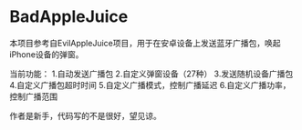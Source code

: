 # BadAppleJuice
本项目参考自EvilAppleJuice项目，用于在安卓设备上发送蓝牙广播包，唤起iPhone设备的弹窗。

当前功能：
1.自动发送广播包
2.自定义弹窗设备（27种）
3.发送随机设备广播包
4.自定义广播包超时时间
5.自定义广播模式，控制广播延迟
6.自定义广播功率，控制广播范围

作者是新手，代码写的不是很好，望见谅。
